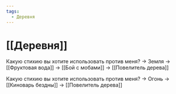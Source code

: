 ```yaml
---
tags:
  - Деревня
---
```

# [[Деревня]]
Какую стихию вы хотите использовать против меня? -> Земля -> [[Фруктовая вода]] -> [[Бой с мобами]] -> [[Повелитель дерева]] 

Какую стихию вы хотите использовать против меня? -> Огонь -> [[Киноварь бездны]] -> [[Повелитель дерева]]